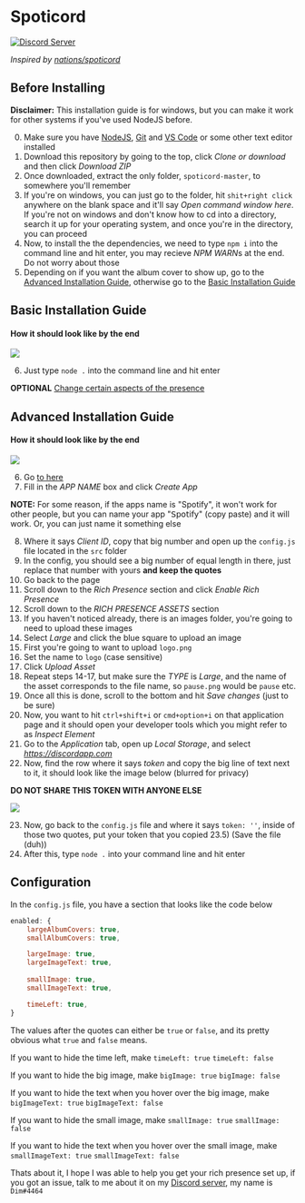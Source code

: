 # Spoticord
[![Discord Server](https://discordapp.com/api/guilds/204352669731520512/embed.png)](https://dim.codes/discord)

*Inspired by [nations/spoticord](https://github.com/nations/spoticord)*
## Before Installing
**Disclaimer:** This installation guide is for windows, but you can make it work for other systems if you've used NodeJS before.

0) Make sure you have [NodeJS](https://nodejs.org), [Git](https://git-scm.com) and [VS Code](https://code.visualstudio.com) or some other text editor installed
1) Download this repository by going to the top, click *Clone or download* and then click *Download ZIP*
2) Once downloaded, extract the only folder, `spoticord-master`, to somewhere you'll remember
3) If you're on windows, you can just go to the folder, hit `shit+right click` anywhere on the blank space and it'll say *Open command window here*. If you're not on windows and don't know how to cd into a directory, search it up for your operating system, and once you're in the directory, you can proceed
4) Now, to install the the dependencies, we need to type `npm i` into the command line and hit enter, you may recieve *NPM WARN*s at the end. Do not worry about those
5) Depending on if you want the album cover to show up, go to the [Advanced Installation Guide](#advanced-installation-guide), otherwise go to the [Basic Installation Guide](#basic-installation-guide)

## Basic Installation Guide
#### How it should look like by the end
![](https://i.imgur.com/PF2CjUV.png)

6) Just type `node .` into the command line and hit enter

**OPTIONAL**
[Change certain aspects of the presence](#configuration)

## Advanced Installation Guide
#### How it should look like by the end
![](https://i.imgur.com/EZ0NmTk.png)

6) Go [to here](https://discordapp.com/developers/applications/me/create)
7) Fill in the *APP NAME* box and click *Create App*

**NOTE:** For some reason, if the apps name is "Spotify", it won't work for other people, but you can name your app "𝖲𝗉𝗈𝗍𝗂𝖿𝗒" (copy paste) and it will work. Or, you can just name it something else

8) Where it says *Client ID*, copy that big number and open up the `config.js` file located in the `src` folder
9) In the config, you should see a big number of equal length in there, just replace that number with yours **and keep the quotes**
10) Go back to the page
11) Scroll down to the *Rich Presence* section and click *Enable Rich Presence*
12) Scroll down to the *RICH PRESENCE ASSETS* section
13) If you haven't noticed already, there is an images folder, you're going to need to upload these images
14) Select *Large* and click the blue square to upload an image
15) First you're going to want to upload `logo.png`
16) Set the name to `logo` (case sensitive)
17) Click *Upload Asset*
18) Repeat steps 14-17, but make sure the *TYPE* is *Large*, and the name of the asset corresponds to the file name, so `pause.png` would be `pause` etc.
19) Once all this is done, scroll to the bottom and hit *Save changes* (just to be sure)
20) Now, you want to hit `ctrl+shift+i` or `cmd+option+i` on that application page and it should open your developer tools which you might refer to as *Inspect Element*
21) Go to the *Application* tab, open up *Local Storage*, and select *https://discordapp.com*
22) Now, find the row where it says *token* and copy the big line of text next to it, it should look like the image below (blurred for privacy)

**DO NOT SHARE THIS TOKEN WITH ANYONE ELSE**

![](https://i.imgur.com/fKzoR08.png)

23) Now, go back to the `config.js` file and where it says `token: ''`, inside of those two quotes, put your token that you copied
23.5) (Save the file (duh))
24) After this, type `node .` into your command line and hit enter

## Configuration
In the `config.js` file, you have a section that looks like the code below
```js
enabled: {
	largeAlbumCovers: true,
	smallAlbumCovers: true,

	largeImage: true,
	largeImageText: true,
	
	smallImage: true,
	smallImageText: true,

	timeLeft: true,
}
```
The values after the quotes can either be `true` or `false`, and its pretty obvious what `true` and `false` means.

If you want to hide the time left, make `timeLeft: true` `timeLeft: false`

If you want to hide the big image, make `bigImage: true` `bigImage: false`

If you want to hide the text when you hover over the big image, make `bigImageText: true` `bigImageText: false`

If you want to hide the small image, make `smallImage: true` `smallImage: false`

If you want to hide the text when you hover over the small image, make `smallImageText: true` `smallImageText: false`

Thats about it, I hope I was able to help you get your rich presence set up, if you got an issue, talk to me about it on my [Discord server](https://dim.codes/discord), my name is `Dim#4464`
